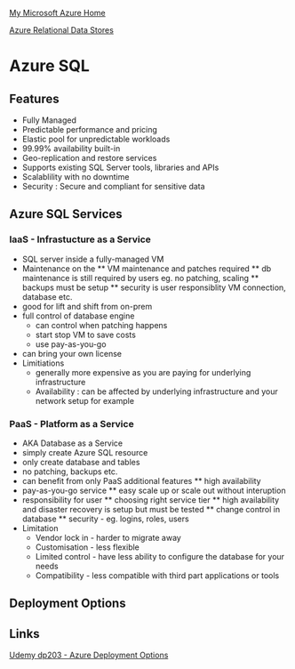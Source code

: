 [My Microsoft Azure Home](microsoft_learn_home.md)

[Azure Relational Data Stores](azure_relational_data_stores.md)


# Azure SQL

## Features

* Fully Managed
* Predictable performance and pricing
* Elastic pool for unpredictable workloads
* 99.99% availability built-in
* Geo-replication and restore services
* Supports existing SQL Server tools, libraries and APIs
* Scalablility with no downtime
* Security : Secure and compliant for sensitive data


## Azure SQL Services

### IaaS - Infrastucture as a Service

* SQL server inside a fully-managed VM
* Maintenance on the 
    ** VM maintenance and patches required
    ** db maintenance is still required by users eg. no patching, scaling
    ** backups must be setup
    ** security is user responsiblity VM connection, database etc.
* good for lift and shift from on-prem
* full control of database engine
    * can control when patching happens
    * start stop VM to save costs
    * use pay-as-you-go
* can bring your own license
* Limitiations
    * generally more expensive as you are paying for underlying infrastructure
    * Availability : can be affected by underlying infrastructure and your network setup for example


### PaaS - Platform as a Service

* AKA Database as a Service
* simply create Azure SQL resource
* only create database and tables
* no patching, backups etc.
* can benefit from only PaaS additional features
    ** high availability
* pay-as-you-go service
    ** easy scale up or scale out without interuption
* responsibility for user
    ** choosing right service tier
    ** high availability and disaster recovery is setup but must be tested
    ** change control in database
    ** security - eg. logins, roles, users
* Limitation
    * Vendor lock in - harder to migrate away
    * Customisation - less flexible
    * Limited control - have less ability to configure the database for your needs
    * Compatibility - less compatible with third part applications or tools


## Deployment Options




## Links

[Udemy dp203 - Azure Deployment Options](https://www.udemy.com/course/dp200exam/learn/lecture/21638670#overview)




